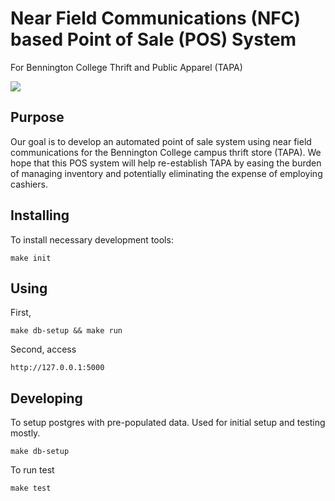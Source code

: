 # Near Field Communications (NFC) based Point of Sale (POS) System
For Bennington College Thrift and Public Apparel (TAPA)

![](demo.gif)

## Purpose

Our goal is to develop an automated point of sale system using near field communications for the Bennington College campus thrift store (TAPA). We hope that this POS system will help re-establish TAPA by easing the burden of managing inventory and potentially eliminating the expense of employing cashiers.

## Installing

To install necessary development tools:
```
make init
```

## Using

First,
```
make db-setup && make run
```

Second, access
```
http://127.0.0.1:5000
```

## Developing

To setup postgres with pre-populated data. Used for initial setup and testing
mostly.
```
make db-setup
```

To run test
```
make test
```
